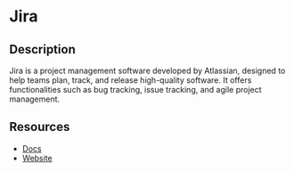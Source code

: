 # Jira

## Description
Jira is a project management software developed by Atlassian, designed to help teams plan, track, and release high-quality software. It offers functionalities such as bug tracking, issue tracking, and agile project management.

## Resources
* [Docs](https://developer.atlassian.com/server/jira/platform/rest-apis/)
* [Website](jira.com)